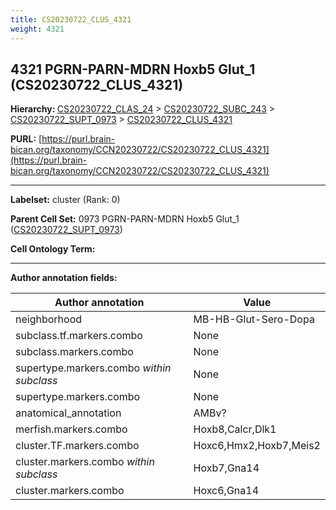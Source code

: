 ```yaml
---
title: CS20230722_CLUS_4321
weight: 4321
---
```

## 4321 PGRN-PARN-MDRN Hoxb5 Glut_1 (CS20230722_CLUS_4321)
<b>Hierarchy: </b>
[CS20230722_CLAS_24](../CS20230722_CLAS_24) >
[CS20230722_SUBC_243](../CS20230722_SUBC_243) >
[CS20230722_SUPT_0973](../CS20230722_SUPT_0973) >
[CS20230722_CLUS_4321](../CS20230722_CLUS_4321)

**PURL:** [https://purl.brain-bican.org/taxonomy/CCN20230722/CS20230722_CLUS_4321](https://purl.brain-bican.org/taxonomy/CCN20230722/CS20230722_CLUS_4321)

---


**Labelset:** cluster (Rank: 0)

**Parent Cell Set:** 0973 PGRN-PARN-MDRN Hoxb5 Glut_1 ([CS20230722_SUPT_0973](../CS20230722_SUPT_0973))



**Cell Ontology Term:** 

[MARKER GENES.]: #


---

[TRANSFERRED ANNOTATIONS.]: #


[AUTHOR ANNOTATION FIELDS.]: #


**Author annotation fields:**

| Author annotation | Value |
|-------------------|-------|
|neighborhood|MB-HB-Glut-Sero-Dopa|
|subclass.tf.markers.combo|None|
|subclass.markers.combo|None|
|supertype.markers.combo _within subclass_|None|
|supertype.markers.combo|None|
|anatomical_annotation|AMBv?|
|merfish.markers.combo|Hoxb8,Calcr,Dlk1|
|cluster.TF.markers.combo|Hoxc6,Hmx2,Hoxb7,Meis2|
|cluster.markers.combo _within subclass_|Hoxb7,Gna14|
|cluster.markers.combo|Hoxc6,Gna14|
